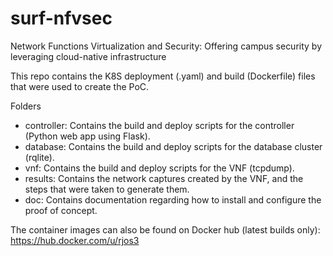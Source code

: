 # surf-nfvsec
Network Functions Virtualization and Security: Offering campus security by leveraging cloud-native infrastructure

This repo contains the K8S deployment (.yaml) and build (Dockerfile) files that were used to create the PoC.

Folders
 - controller: Contains the build and deploy scripts for the controller (Python web app using Flask).
 - database: Contains the build and deploy scripts for the database cluster (rqlite).
 - vnf: Contains the build and deploy scripts for the VNF (tcpdump).
 - results: Contains the network captures created by the VNF, and the steps that were taken to generate them.
 - doc: Contains documentation regarding how to install and configure the proof of concept.

The container images can also be found on Docker hub (latest builds only):
https://hub.docker.com/u/rjos3
